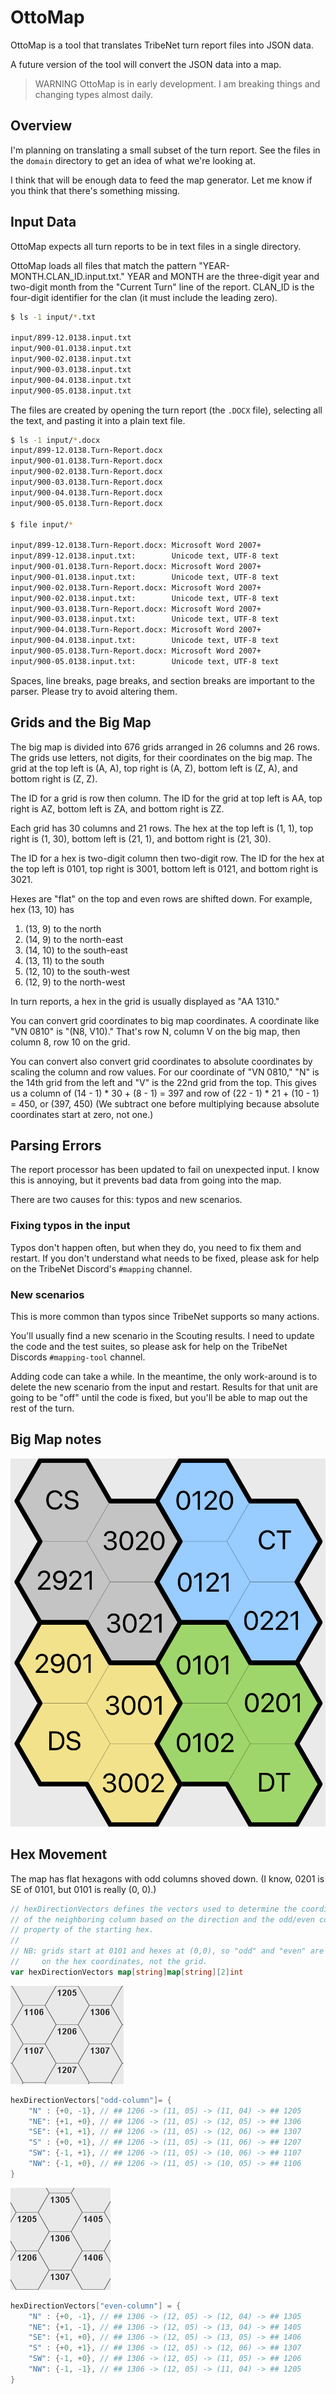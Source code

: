 # OttoMap

OttoMap is a tool that translates TribeNet turn report files into JSON data.

A future version of the tool will convert the JSON data into a map.

> WARNING OttoMap is in early development. 
> I am breaking things and changing types almost daily. 
 
## Overview
I'm planning on translating a small subset of the turn report.
See the files in the `domain` directory to get an idea of what we're looking at.

I think that will be enough data to feed the map generator.
Let me know if you think that there's something missing.

## Input Data
OttoMap expects all turn reports to be in text files in a single directory.

OttoMap loads all files that match the pattern "YEAR-MONTH.CLAN_ID.input.txt."
YEAR and MONTH are the three-digit year and two-digit month from the "Current Turn" line of the report.
CLAN_ID is the four-digit identifier for the clan (it must include the leading zero).

```bash
$ ls -1 input/*.txt

input/899-12.0138.input.txt
input/900-01.0138.input.txt
input/900-02.0138.input.txt
input/900-03.0138.input.txt
input/900-04.0138.input.txt
input/900-05.0138.input.txt
```

The files are created by opening the turn report (the `.DOCX` file),
selecting all the text, and pasting it into a plain text file.

```bash
$ ls -1 input/*.docx
input/899-12.0138.Turn-Report.docx
input/900-01.0138.Turn-Report.docx
input/900-02.0138.Turn-Report.docx
input/900-03.0138.Turn-Report.docx
input/900-04.0138.Turn-Report.docx
input/900-05.0138.Turn-Report.docx

$ file input/*

input/899-12.0138.Turn-Report.docx: Microsoft Word 2007+
input/899-12.0138.input.txt:        Unicode text, UTF-8 text
input/900-01.0138.Turn-Report.docx: Microsoft Word 2007+
input/900-01.0138.input.txt:        Unicode text, UTF-8 text
input/900-02.0138.Turn-Report.docx: Microsoft Word 2007+
input/900-02.0138.input.txt:        Unicode text, UTF-8 text
input/900-03.0138.Turn-Report.docx: Microsoft Word 2007+
input/900-03.0138.input.txt:        Unicode text, UTF-8 text
input/900-04.0138.Turn-Report.docx: Microsoft Word 2007+
input/900-04.0138.input.txt:        Unicode text, UTF-8 text
input/900-05.0138.Turn-Report.docx: Microsoft Word 2007+
input/900-05.0138.input.txt:        Unicode text, UTF-8 text
```

Spaces, line breaks, page breaks, and section breaks are important to the parser.
Please try to avoid altering them.


## Grids and the Big Map
The big map is divided into 676 grids arranged in 26 columns and 26 rows.
The grids use letters, not digits, for their coordinates on the big map.
The grid at the top left is (A, A), top right is (A, Z), bottom left is (Z, A), and bottom right is (Z, Z).

The ID for a grid is row then column.
The ID for the grid at top left is AA, top right is AZ, bottom left is ZA, and bottom right is ZZ.

Each grid has 30 columns and 21 rows.
The hex at the top left is (1, 1), top right is (1, 30), bottom left is (21, 1), and bottom right is (21, 30).

The ID for a hex is two-digit column then two-digit row.
The ID for the hex at the top left is 0101, top right is 3001, bottom left is 0121, and bottom right is 3021.

Hexes are "flat" on the top and even rows are shifted down.
For example, hex (13, 10) has

1. (13, 9) to the north
2. (14, 9) to the north-east
3. (14, 10) to the south-east
4. (13, 11) to the south
5. (12, 10) to the south-west
6. (12, 9) to the north-west

In turn reports, a hex in the grid is usually displayed as "AA 1310."

You can convert grid coordinates to big map coordinates.
A coordinate like "VN 0810" is "(N8, V10)."
That's row N, column V on the big map, then column 8, row 10 on the grid.

You can convert also convert grid coordinates to absolute coordinates by scaling the column and row values.
For our coordinate of "VN 0810," "N" is the 14th grid from the left and "V" is the 22nd grid from the top.
This gives us a column of (14 - 1) * 30 + (8 - 1) = 397 and row of (22 - 1) * 21 + (10 - 1) = 450, or (397, 450)
(We subtract one before multiplying because absolute coordinates start at zero, not one.)

## Parsing Errors
The report processor has been updated to fail on unexpected input.
I know this is annoying, but it prevents bad data from going into the map.

There are two causes for this: typos and new scenarios.

### Fixing typos in the input
Typos don't happen often, but when they do, you need to fix them and restart.
If you don't understand what needs to be fixed, please ask for help on the TribeNet Discord's `#mapping` channel.

### New scenarios
This is more common than typos since TribeNet supports so many actions.

You'll usually find a new scenario in the Scouting results.
I need to update the code and the test suites, so please ask for help on the TribeNet Discords `#mapping-tool` channel.

Adding code can take a while.
In the meantime, the only work-around is to delete the new scenario from the input and restart.
Results for that unit are going to be "off" until the code is fixed, but you'll be able to map out the rest of the turn.

## Big Map notes

![big_map_crossing](docs/big_map_crossing.png)

## Hex Movement
The map has flat hexagons with odd columns shoved down.
(I know, 0201 is SE of 0101, but 0101 is really (0, 0).)

```go
// hexDirectionVectors defines the vectors used to determine the coordinates
// of the neighboring column based on the direction and the odd/even column
// property of the starting hex.
//
// NB: grids start at 0101 and hexes at (0,0), so "odd" and "even" are based
//     on the hex coordinates, not the grid.
var hexDirectionVectors map[string]map[string][2]int
```

![grid1206](docs/grid1206.png)

```go
hexDirectionVectors["odd-column"]= {
    "N" : {+0, -1}, // ## 1206 -> (11, 05) -> (11, 04) -> ## 1205
    "NE": {+1, +0}, // ## 1206 -> (11, 05) -> (12, 05) -> ## 1306
    "SE": {+1, +1}, // ## 1206 -> (11, 05) -> (12, 06) -> ## 1307
    "S" : {+0, +1}, // ## 1206 -> (11, 05) -> (11, 06) -> ## 1207
    "SW": {-1, +1}, // ## 1206 -> (11, 05) -> (10, 06) -> ## 1107
    "NW": {-1, +0}, // ## 1206 -> (11, 05) -> (10, 05) -> ## 1106
}
```

![grid1306](docs/grid1306.png)

```go
hexDirectionVectors["even-column"] = {
    "N" : {+0, -1}, // ## 1306 -> (12, 05) -> (12, 04) -> ## 1305
    "NE": {+1, -1}, // ## 1306 -> (12, 05) -> (13, 04) -> ## 1405
    "SE": {+1, +0}, // ## 1306 -> (12, 05) -> (13, 05) -> ## 1406
    "S" : {+0, +1}, // ## 1306 -> (12, 05) -> (12, 06) -> ## 1307
    "SW": {-1, +0}, // ## 1306 -> (12, 05) -> (11, 05) -> ## 1206
    "NW": {-1, -1}, // ## 1306 -> (12, 05) -> (11, 04) -> ## 1205
}
```
